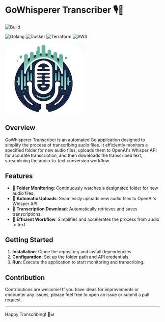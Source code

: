 # GoWhisperer Transcriber 🎙️📝

![Build](https://github.com/kmesiab/go-whisperer/actions/workflows/go.yml/badge.svg)

![Golang](https://img.shields.io/badge/Go-00add8.svg?labelColor=171e21&style=for-the-badge&logo=go)
![Docker](https://img.shields.io/badge/docker-%230db7ed.svg?style=for-the-badge&logo=docker&logoColor=white)
![Terraform](https://img.shields.io/badge/terraform-%235835CC.svg?style=for-the-badge&logo=terraform&logoColor=white)
![AWS](https://img.shields.io/badge/AWS-%23FF9900.svg?style=for-the-badge&logo=amazon-aws&logoColor=white)

![Go-Script-Tokenizer Mascot](https://github.com/kmesiab/go-whisperer/blob/main/assets/go-whisperer.png)


## Overview

GoWhisperer Transcriber is an automated Go application designed to simplify
the process of transcribing audio files. It efficiently monitors a specified
folder for new audio files, uploads them to OpenAI's Whisper API for accurate
transcription, and then downloads the transcribed text, streamlining the
audio-to-text conversion workflow.

## Features
- 📂 **Folder Monitoring**: Continuously watches a designated folder for new audio files.
- 🚀 **Automatic Uploads**: Seamlessly uploads new audio files to OpenAI's Whisper API.
- 📝 **Transcription Download**: Automatically retrieves and saves transcriptions.
- 🔄 **Efficient Workflow**: Simplifies and accelerates the process from audio to text.

## Getting Started
1. **Installation**: Clone the repository and install dependencies.
2. **Configuration**: Set up the folder path and API credentials.
3. **Run**: Execute the application to start monitoring and transcribing.

## Contribution
Contributions are welcome! If you have ideas for improvements or encounter any issues, 
please feel free to open an issue or submit a pull request.


---

Happy Transcribing! 🎉📊
